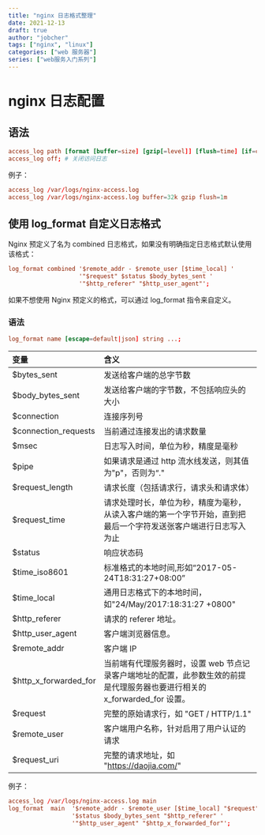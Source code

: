 ```yaml
---
title: "nginx 日志格式整理"
date: 2021-12-13
draft: true
author: "jobcher"
tags: ["nginx", "linux"]
categories: ["web 服务器"]
series: ["web服务入门系列"]
---
```


# nginx 日志配置

## 语法

```conf
access_log path [format [buffer=size] [gzip[=level]] [flush=time] [if=condition]]; # 设置访问日志
access_log off; # 关闭访问日志
```

例子：

```conf
access_log /var/logs/nginx-access.log
access_log /var/logs/nginx-access.log buffer=32k gzip flush=1m
```

## 使用 log_format 自定义日志格式

Nginx 预定义了名为 combined 日志格式，如果没有明确指定日志格式默认使用该格式：

```conf
log_format combined '$remote_addr - $remote_user [$time_local] '
                    '"$request" $status $body_bytes_sent '
                    '"$http_referer" "$http_user_agent"';
```

如果不想使用 Nginx 预定义的格式，可以通过 log_format 指令来自定义。

### 语法

```conf
log_format name [escape=default|json] string ...;
```

| 变量                  | 含义                                                                                                                       |
| :-------------------- | :------------------------------------------------------------------------------------------------------------------------- |
| $bytes_sent           | 发送给客户端的总字节数                                                                                                     |
| $body_bytes_sent      | 发送给客户端的字节数，不包括响应头的大小                                                                                   |
| $connection           | 连接序列号                                                                                                                 |
| $connection_requests  | 当前通过连接发出的请求数量                                                                                                 |
| $msec                 | 日志写入时间，单位为秒，精度是毫秒                                                                                         |
| $pipe                 | 如果请求是通过 http 流水线发送，则其值为"p"，否则为“."                                                                     |
| $request_length       | 请求长度（包括请求行，请求头和请求体）                                                                                     |
| $request_time         | 请求处理时长，单位为秒，精度为毫秒，从读入客户端的第一个字节开始，直到把最后一个字符发送张客户端进行日志写入为止           |
| $status               | 响应状态码                                                                                                                 |
| $time_iso8601         | 标准格式的本地时间,形如“2017-05-24T18:31:27+08:00”                                                                         |
| $time_local           | 通用日志格式下的本地时间，如"24/May/2017:18:31:27 +0800"                                                                   |
| $http_referer         | 请求的 referer 地址。                                                                                                      |
| $http_user_agent      | 客户端浏览器信息。                                                                                                         |
| $remote_addr          | 客户端 IP                                                                                                                  |
| $http_x_forwarded_for | 当前端有代理服务器时，设置 web 节点记录客户端地址的配置，此参数生效的前提是代理服务器也要进行相关的 x_forwarded_for 设置。 |
| $request              | 完整的原始请求行，如 "GET / HTTP/1.1"                                                                                      |
| $remote_user          | 客户端用户名称，针对启用了用户认证的请求                                                                                   |
| $request_uri          | 完整的请求地址，如 "https://daojia.com/"                                                                                   |

例子：

```conf
access_log /var/logs/nginx-access.log main
log_format  main  '$remote_addr - $remote_user [$time_local] "$request" '
                  '$status $body_bytes_sent "$http_referer" '
                  '"$http_user_agent" "$http_x_forwarded_for"';
```
